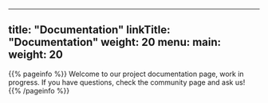 
---
title: "Documentation"
linkTitle: "Documentation"
weight: 20
menu:
  main:
    weight: 20
---

{{% pageinfo %}}
Welcome to our project documentation page, work in progress. If you have questions, check the community page and ask us!
{{% /pageinfo %}}
